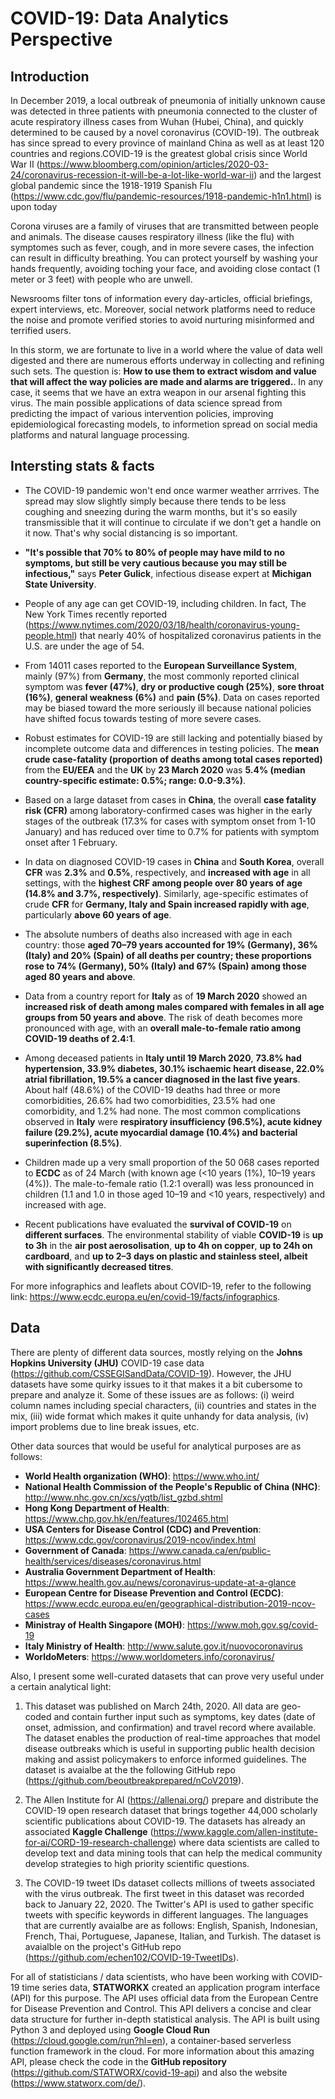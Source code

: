 # COVID-19: Data Analytics Perspective 
## Introduction
In December 2019, a local outbreak of pneumonia of initially unknown cause was detected in three patients with pneumonia connected to the cluster of acute respiratory illness cases from Wuhan (Hubei, China), and quickly determined to be caused by a novel coronavirus (COVID-19). The outbreak has since spread to every province of mainland China as well as at least 120 countries and regions.COVID-19 is the greatest global crisis since World War II (https://www.bloomberg.com/opinion/articles/2020-03-24/coronavirus-recession-it-will-be-a-lot-like-world-war-ii) and the largest global pandemic since the 1918-1919 Spanish Flu (https://www.cdc.gov/flu/pandemic-resources/1918-pandemic-h1n1.html) is upon today

Corona viruses are a family of viruses that are transmitted between people and animals. The disease causes respiratory illness (like the flu) with symptomes such as fever, cough, and in more severe cases, the infection can result in difficulty breathing. You can protect yourself by washing your hands frequently, avoiding toching your face, and avoiding close contact (1 meter or 3 feet) with people who are unwell. 

Newsrooms filter tons of information every day-articles, official briefings, expert interviews, etc. Moreover, social network platforms need to reduce the noise and promote verified stories to avoid nurturing misinformed and terrified users. 

In this storm, we are fortunate to live in a world where the value of data well digested and there are numerous efforts underway in collecting and refining such sets. The question is: **How to use them to extract wisdom and value that will affect the way policies are made and alarms are triggered.**. In any case, it seems that we have an extra weapon in our arsenal fighting this virus. The main possible applications of data science spread from predicting the impact of various intervention policies, improving epidemiological forecasting models, to informetion spread on social media platforms and natural language processing. 
## Intersting stats & facts
* The COVID-19 pandemic won't end once warmer weather arrrives. The spread may slow slightly simply because there tends to be less coughing and sneezing during the warm months, but it's so easily transmissible that it will continue to circulate if we don't get a handle on it now. That's why social distancing is so important.

* **"It's possible that 70% to 80% of people may have mild to no symptoms, but still be very cautious because you may still be infectious,"** says **Peter Gulick**, infectious disease expert at **Michigan State University**. 

* People of any age can get COVID-19, including children. In fact, The New York Times recently reported (https://www.nytimes.com/2020/03/18/health/coronavirus-young-people.html) that nearly 40% of hospitalized coronavirus patients in the U.S. are under the age of 54.

* From 14011 cases reported to the **European Surveillance System**, mainly (97%) from **Germany**, the most commonly reported clinical symptom was **fever (47%)**, **dry or productive cough (25%)**, **sore throat (16%)**, **general weakness (6%)** and **pain (5%)**. Data on cases reported may be biased toward the more seriously ill because national policies have shifted focus towards testing of more severe cases.

* Robust estimates for COVID-19 are still lacking and potentially biased by incomplete outcome data and differences in testing policies. The **mean crude case-fatality (proportion of deaths among total cases reported)** from the **EU/EEA** and the **UK** by **23 March 2020** was **5.4% (median country-specific estimate: 0.5%; range: 0.0-9.3%)**.

* Based on a large dataset from cases in **China**, the overall **case fatality risk (CFR)** among laboratory-confirmed cases was higher in the early stages of the outbreak (17.3% for cases with symptom onset from 1-10 January) and has reduced over time to 0.7% for patients with symptom onset after 1 February.

* In data on diagnosed COVID-19 cases in **China** and **South Korea**, overall **CFR** was **2.3%** and **0.5%**, respectively, and **increased with age** in all settings, with the **highest CRF among people over 80 years of age (14.8% and 3.7%, respectively)**. Similarly, age-specific estimates of crude **CFR** for **Germany, Italy and Spain increased rapidly with age**, particularly **above 60 years of age**.

* The absolute numbers of deaths also increased with age in each country: those **aged 70–79 years accounted for 19% (Germany), 36% (Italy) and 20% (Spain) of all deaths per country; these proportions rose to 74% (Germany), 50% (Italy) and 67% (Spain) among those aged 80 years and above**.

* Data from a country report for **Italy** as of **19 March 2020** showed an **increased risk of death among males compared with females in all age groups from 50 years and above**. The risk of death becomes more pronounced with age, with an **overall male-to-female ratio among COVID-19 deaths of 2.4:1**.

* Among deceased patients in **Italy until 19 March 2020**, **73.8% had hypertension, 33.9% diabetes, 30.1% ischaemic heart disease, 22.0% atrial fibrillation, 19.5% a cancer diagnosed in the last five years**. About half (48.6%) of the COVID-19 deaths had three or more comorbidities, 26.6% had two comorbidities, 23.5% had one comorbidity, and 1.2% had none. The most common complications observed in **Italy** were **respiratory insufficiency (96.5%), acute kidney failure (29.2%), acute myocardial damage (10.4%) and bacterial superinfection (8.5%)**.

* Children made up a very small proportion of the 50 068 cases reported to **ECDC** as of 24 March (with known age (<10 years (1%), 10–19 years (4%)). The male-to-female ratio (1.2:1 overall) was less pronounced in children (1.1 and 1.0 in those aged 10–19 and <10 years, respectively) and increased with age. 

* Recent publications have evaluated the **survival of COVID-19** on **different surfaces**. The environmental stability of viable **COVID-19** is **up to 3h** in the **air post aerosolisation**, **up to 4h on copper**, **up to 24h on cardboard**, and **up to 2–3 days on plastic and stainless steel, albeit with significantly decreased titres**. 

For more infographics and leaflets about COVID-19, refer to the following link: https://www.ecdc.europa.eu/en/covid-19/facts/infographics.

## Data
There are plenty of different data sources, mostly relying on the **Johns Hopkins University (JHU)** COVID-19 case data (https://github.com/CSSEGISandData/COVID-19). However, the JHU datasets have some quirky issues to it that makes it a bit cubersome to prepare and analyze it. Some of these issues are as follows: (i) weird column names including special characters, (ii) countries and states in the mix, (iii) wide format which makes it quite unhandy for data analysis, (iv) import problems due to line break issues, etc.

Other data sources that would be useful for analytical purposes are as follows:

* **World Health organization (WHO)**: https://www.who.int/
* **National Health Commission of the People's Republic of China (NHC)**: http://www.nhc.gov.cn/xcs/yqtb/list_gzbd.shtml
* **Hong Kong Department of Health**: https://www.chp.gov.hk/en/features/102465.html
* **USA Centers for Disease Control (CDC) and Prevention**: https://www.cdc.gov/coronavirus/2019-ncov/index.html
* **Government of Canada**: https://www.canada.ca/en/public-health/services/diseases/coronavirus.html
* **Australia Government Department of Health**: https://www.health.gov.au/news/coronavirus-update-at-a-glance
* **European Centre for Disease Prevention and Control (ECDC)**: https://www.ecdc.europa.eu/en/geographical-distribution-2019-ncov-cases
* **Ministray of Health Singapore (MOH)**: https://www.moh.gov.sg/covid-19
* **Italy Ministry of Health**: http://www.salute.gov.it/nuovocoronavirus
* **WorldoMeters**: https://www.worldometers.info/coronavirus/

Also, I present some well-curated datasets that can prove very useful under a certain analytical light:

1. This dataset was published on March 24th, 2020. All data are geo-coded and contain further input such as symptoms, key dates (date of onset, admission, and confirmation) and travel record where available. The dataset enables the production of real-time approaches that model disease outbreaks which is useful in supporting public health decision making and assist policymakers to enforce informed guidelines. The dataset is avaialbe at the the following GitHub repo (https://github.com/beoutbreakprepared/nCoV2019).

2. The Allen Institute for AI (https://allenai.org/) prepare and distribute the COVID-19 open research dataset that brings together 44,000 scholarly scientific publications about COVID-19. The datasets has already an associated **Kaggle Challenge** (https://www.kaggle.com/allen-institute-for-ai/CORD-19-research-challenge) where data scientists are called to develop text and data mining tools that can help the medical community develop strategies to high priority scientific questions. 

3. The COVID-19 tweet IDs dataset collects millions of tweets associated with the virus outbreak. The first tweet in this dataset was recorded back to January 22, 2020. The Twitter's API is used to gather specific tweets with specific keywords in different languages. The languages that are currently avaialbe are as follows: English, Spanish, Indonesian, French, Thai, Portuguese, Japanese, Italian, and Turkish. The dataset is avaialble on the project's GitHub repo (https://github.com/echen102/COVID-19-TweetIDs).

For all of statisticians / data scientists, who have been working with COVID-19 time series data, **STATWORKX** created an application program interface (API) for this purpose. The API uses official data from the European Centre for Disease Prevention and Control. This API delivers a concise and clear data structure for further in-depth statistical analysis. The API is built using Python 3 and deployed using **Google Cloud Run** (https://cloud.google.com/run?hl=en), a container-based serverless function framework in the cloud. For more information about this amazing API, please check the code in the **GitHub repository** (https://github.com/STATWORX/covid-19-api) and also the website (https://www.statworx.com/de/).

